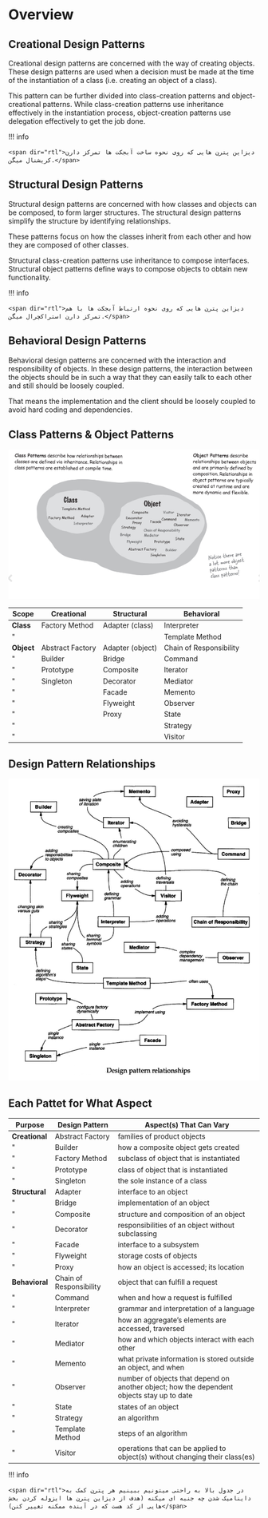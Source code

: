 # Overview

## Creational Design Patterns

Creational design patterns are concerned with the way of creating objects. These design patterns are used when a decision must be made at the time of the instantiation of a class (i.e. creating an object of a class).

This pattern can be further divided into class-creation patterns and object-creational patterns. While class-creation patterns use inheritance effectively in the instantiation process, object-creation patterns use delegation effectively to get the job done.

!!! info

    <span dir="rtl">دیزاین پترن هایی که روی نحوه ساخت آبجکت ها تمرکز دارن کریشنال میگن.</span>

## Structural Design Patterns

Structural design patterns are concerned with how classes and objects can be composed, to form larger structures. The structural design patterns simplify the structure by identifying relationships.

These patterns focus on how the classes inherit from each other and how they are composed of other classes.

Structural class-creation patterns use inheritance to compose interfaces. Structural object patterns define ways to compose objects to obtain new functionality.

!!! info

    <span dir="rtl">دیزاین پترن هایی که روی نحوه ارتباط آبجکت ها با هم تمرکز دارن استراکچرال میگن.</span>

## Behavioral Design Patterns

Behavioral design patterns are concerned with the interaction and responsibility of objects. In these design patterns, the interaction between the objects should be in such a way that they can easily talk to each other and still should be loosely coupled.

That means the implementation and the client should be loosely coupled to avoid hard coding and dependencies.

## Class Patterns & Object Patterns

![](_overview/image2.png)

| **Scope**  | **Creational**   | **Structural**   | **Behavioral**          |
|------------|------------------|------------------|-------------------------|
| **Class**  | Factory Method   | Adapter (class)  | Interpreter             |
| "          |                  |                  | Template Method         |
| **Object** | Abstract Factory | Adapter (object) | Chain of Responsibility |
| "          | Builder          | Bridge           | Command                 |
| "          | Prototype        | Composite        | Iterator                |
| "          | Singleton        | Decorator        | Mediator                |
| "          |                  | Facade           | Memento                 |
| "          |                  | Flyweight        | Observer                |
| "          |                  | Proxy            | State                   |
| "          |                  |                  | Strategy                |
| "          |                  |                  | Visitor                 |

## Design Pattern Relationships

![](_overview/image1.jpg)

## Each Pattet for What Aspect

| **Purpose**    | **Design Pattern**      | **Aspect(s) That Can Vary**                                                                |
|----------------|-------------------------|--------------------------------------------------------------------------------------------|
| **Creational** | Abstract Factory        | families of product objects                                                                |
| "              | Builder                 | how a composite object gets created                                                        |
| "              | Factory Method          | subclass of object that is instantiated                                                    |
| "              | Prototype               | class of object that is instantiated                                                       |
| "              | Singleton               | the sole instance of a class                                                               |
| **Structural** | Adapter                 | interface to an object                                                                     |
| "              | Bridge                  | implementation of an object                                                                |
| "              | Composite               | structure and composition of an object                                                     |
| "              | Decorator               | responsibilities of an object without subclassing                                          |
| "              | Facade                  | interface to a subsystem                                                                   |
| "              | Flyweight               | storage costs of objects                                                                   |
| "              | Proxy                   | how an object is accessed; its location                                                    |
| **Behavioral** | Chain of Responsibility | object that can fulfill a request                                                          |
| "              | Command                 | when and how a request is fulfilled                                                        |
| "              | Interpreter             | grammar and interpretation of a language                                                   |
| "              | Iterator                | how an aggregate’s elements are accessed, traversed                                        |
| "              | Mediator                | how and which objects interact with each other                                             |
| "              | Memento                 | what private information is stored outside an object, and when                             |
| "              | Observer                | number of objects that depend on another object; how the dependent objects stay up to date |
| "              | State                   | states of an object                                                                        |
| "              | Strategy                | an algorithm                                                                               |
| "              | Template Method         | steps of an algorithm                                                                      |
| "              | Visitor                 | operations that can be applied to object(s) without changing their class(es)               |

!!! info

    <span dir="rtl">در جدول بالا به راحتی میتونیم ببینیم هر پترن کمک به داینامیک شدن چه جنبه ای میکنه (هدف از دیزاین پترن ها ایزوله کردن بخش هایی از کد هست که در آینده ممکنه تغییر کنن)</span>
